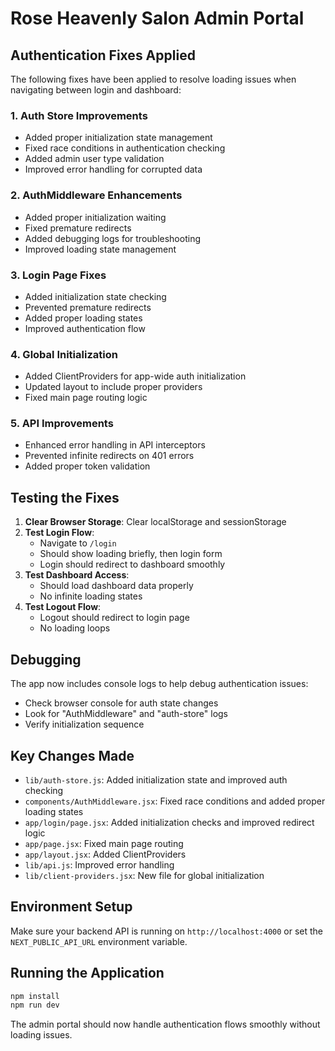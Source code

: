 # Rose Heavenly Salon Admin Portal

## Authentication Fixes Applied

The following fixes have been applied to resolve loading issues when navigating between login and dashboard:

### 1. **Auth Store Improvements**
- Added proper initialization state management
- Fixed race conditions in authentication checking
- Added admin user type validation
- Improved error handling for corrupted data

### 2. **AuthMiddleware Enhancements**
- Added proper initialization waiting
- Fixed premature redirects
- Added debugging logs for troubleshooting
- Improved loading state management

### 3. **Login Page Fixes**
- Added initialization state checking
- Prevented premature redirects
- Added proper loading states
- Improved authentication flow

### 4. **Global Initialization**
- Added ClientProviders for app-wide auth initialization
- Updated layout to include proper providers
- Fixed main page routing logic

### 5. **API Improvements**
- Enhanced error handling in API interceptors
- Prevented infinite redirects on 401 errors
- Added proper token validation

## Testing the Fixes

1. **Clear Browser Storage**: Clear localStorage and sessionStorage
2. **Test Login Flow**: 
   - Navigate to `/login`
   - Should show loading briefly, then login form
   - Login should redirect to dashboard smoothly
3. **Test Dashboard Access**:
   - Should load dashboard data properly
   - No infinite loading states
4. **Test Logout Flow**:
   - Logout should redirect to login page
   - No loading loops

## Debugging

The app now includes console logs to help debug authentication issues:
- Check browser console for auth state changes
- Look for "AuthMiddleware" and "auth-store" logs
- Verify initialization sequence

## Key Changes Made

- `lib/auth-store.js`: Added initialization state and improved auth checking
- `components/AuthMiddleware.jsx`: Fixed race conditions and added proper loading states
- `app/login/page.jsx`: Added initialization checks and improved redirect logic
- `app/page.jsx`: Fixed main page routing
- `app/layout.jsx`: Added ClientProviders
- `lib/api.js`: Improved error handling
- `lib/client-providers.jsx`: New file for global initialization

## Environment Setup

Make sure your backend API is running on `http://localhost:4000` or set the `NEXT_PUBLIC_API_URL` environment variable.

## Running the Application

```bash
npm install
npm run dev
```

The admin portal should now handle authentication flows smoothly without loading issues.
